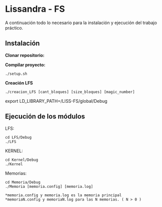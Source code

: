 # Lissandra - FS

A continuación todo lo necesario para la instalación y ejecución del trabajo práctico.
## Instalación

**Clonar repositorio:** 


**Compilar proyecto:** 

    ./setup.sh

**Creación LFS** 

    ./creacion_LFS [cant_bloques] [size_bloques] [magic_number]   
    
 export LD_LIBRARY_PATH=/LISS-FS/global/Debug

## Ejecución de los  módulos
 LFS:

    cd LFS/Debug
    ./LFS

KERNEL:

	cd Kernel/Debug
	./Kernel

Memorias:

	cd Memoria/Debug
	./Memoria [memoria.config] [memoria.log]
	
	*memoria.config y memoria.log es la memoria principal
	*memoriaN.config y memoriaN.log para las N memorias. ( N > 0 )
	
